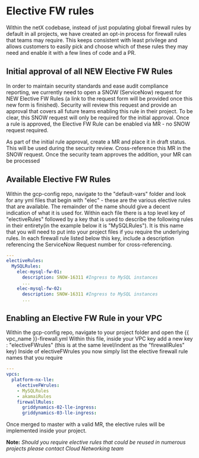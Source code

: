 # Elective FW rules

Within the netX codebase, instead of just populating global firewall rules by default in all projects, we have created an opt-in process for firewall rules that teams may require.  This keeps consistent with least privilege and allows customers to easily pick and choose which of these rules they may need and enable it with a few lines of code and a PR.

## Initial approval of all **NEW** Elective FW Rules
In order to maintain security standards and ease audit compliance reporting, we currently need to open a SNOW (ServiceNow) request for NEW Elective FW Rules (a link to the request form will be provided once this new form is finished).  Security will review this request and provide an approval that covers all future teams enabling this rule in their project.  To be clear, this SNOW request will only be required for the initial approval.  Once a rule is approved, the Elective FW Rule can be enabled via MR - no SNOW request required.

As part of the initial rule approval, create a MR and place it in draft status.  This will be used during the security review.  Cross-reference this MR in the SNOW request.  Once the security team approves the addition, your MR can be processed


## Available Elective FW Rules
Within the gcp-config repo, navigate to the "default-vars" folder and look for any yml files that begin with "elec" - these are the various elective rules that are available.  The remainder of the name should give a decent indication of what it is used for.  Within each file there is a top level key of "electiveRules" followed by a key that is used to describe the following rules in their entirety(in the example below it is "MySQLRules").  It is this name that you will need to put into your project files if you require the underlying rules.  In each firewall rule listed below this key, include a description referencing the ServiceNow Request number for cross-referencing.
```yml
---
electiveRules:
  MySQLRules:
    elec-mysql-fw-01:
      description: SNOW-16311 #Ingress to MySQL instances
      ...
    elec-mysql-fw-02:
      description: SNOW-16311 #Ingress to MySQL instances
      ...
```
## Enabling an Elective FW Rule in your VPC
Within the gcp-config repo, navigate to your project folder and open the {{ vpc_name }}-firewall.yml
Within this file, inside your VPC key add a new key : "electiveFWrules" (this is at the same level/indent as the "firewallRules" key)
Inside of electiveFWrules you now simply list the elective firewall rule names that you require
```yml
---
vpcs:
  platform-nx-lle:
    electiveFWrules:
    - MySQLRules
    - akamaiRules
    firewallRules:
      griddynamics-02-lle-ingress:
      griddynamics-03-lle-ingress:
```

Once merged to master with a valid MR, the elective rules will be implemented inside your project.

**Note:**
*Should you require elective rules that could be reused in numerous projects please contact Cloud Networking team*
